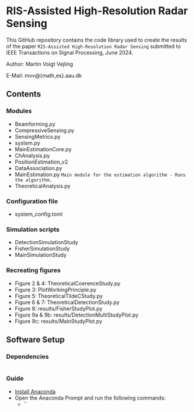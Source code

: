 # RIS-Assisted High-Resolution Radar Sensing
This GitHub repository contains the code library used to create the results of the paper `RIS-Assisted High-Resolution Radar Sensing` submitted to IEEE Transactions on Signal Processing, June 2024.

Author: Martin Voigt Vejling

E-Mail: mvv@{math,es}.aau.dk

## Contents
### Modules
- Beamforming.py
- CompressiveSensing.py
- SensingMetrics.py
- system.py
- MainEstimationCore.py
- ChAnalysis.py
- PositionEstimation_v2
- DataAssociation.py
- MainEstimation.py `Main module for the estimation algorithm - Runs the algorithm.`
- TheoreticalAnalysis.py

### Configuration file
- system_config.toml

### Simulation scripts
- DetectionSimulationStudy
- FisherSimulationStudy
- MainSimulationStudy

### Recreating figures
- Figure 2 & 4: TheoreticalCoerenceStudy.py
- Figure 3: PlotWorkingPrinciple.py
- Figure 5: TheoreticalTildeCStudy.py
- Figure 6 & 7: TheoreticalDetectionStudy.py
- Figure 8: results/FisherStudyPlot.py
- Figure 9a & 9b: results/DetectionMultiStudyPlot.py
- Figure 9c: results/MainStudyPlot.py

## Software Setup

### Dependencies
```

```

### Guide
- [Install Anaconda](https://docs.anaconda.com/anaconda/install/index.html)
- Open the Anaconda Prompt and run the following commands:
  - ``

